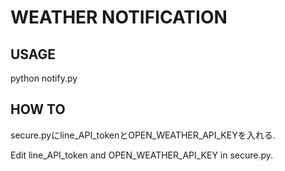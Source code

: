 # WEATHER NOTIFICATION

## USAGE

python notify.py

## HOW TO
secure.pyにline_API_tokenとOPEN_WEATHER_API_KEYを入れる.

Edit line_API_token and OPEN_WEATHER_API_KEY in secure.py. 
